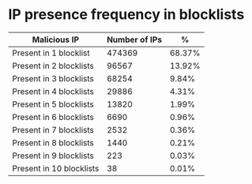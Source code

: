 # IP presence frequency in blocklists
| Malicious IP | Number of IPs | % |
|----|----|----|
| Present in 1 blocklist | 474369 | 68.37% |
| Present in 2 blocklists | 96567 | 13.92% |
| Present in 3 blocklists | 68254 | 9.84% |
| Present in 4 blocklists | 29886 | 4.31% |
| Present in 5 blocklists | 13820 | 1.99% |
| Present in 6 blocklists | 6690 | 0.96% |
| Present in 7 blocklists | 2532 | 0.36% |
| Present in 8 blocklists | 1440 | 0.21% |
| Present in 9 blocklists | 223 | 0.03% |
| Present in 10 blocklists | 38 | 0.01% |
